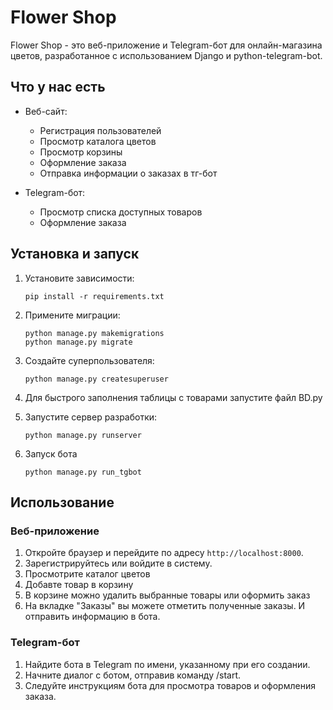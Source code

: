 # Flower Shop

Flower Shop - это веб-приложение и Telegram-бот для онлайн-магазина цветов, разработанное с использованием Django и python-telegram-bot.

## Что у нас есть

- Веб-сайт:
  - Регистрация пользователей
  - Просмотр каталога цветов
  - Просмотр корзины
  - Оформление заказа
  - Отправка информации о заказах в тг-бот

- Telegram-бот:
  - Просмотр списка доступных товаров
  - Оформление заказа

## Установка и запуск

1. Установите зависимости:
   ```
   pip install -r requirements.txt
   ```

2. Примените миграции:
   ```
   python manage.py makemigrations
   python manage.py migrate
   ```

3. Создайте суперпользователя:
   ```
   python manage.py createsuperuser
   ```
4. Для быстрого заполнения таблицы с товарами запустите файл BD.py

5. Запустите сервер разработки:
   ```
   python manage.py runserver
   ```
6. Запуск бота 
    ```
    python manage.py run_tgbot    
    ```

## Использование

### Веб-приложение

1. Откройте браузер и перейдите по адресу `http://localhost:8000`.
2. Зарегистрируйтесь или войдите в систему.
3. Просмотрите каталог цветов 
4. Добавте товар в корзину
5. В корзине можно удалить выбранные товары или оформить заказ
6. На вкладке "Заказы" вы можете отметить полученные заказы. И отправить информацию в бота.

### Telegram-бот

1. Найдите бота в Telegram по имени, указанному при его создании.
2. Начните диалог с ботом, отправив команду /start.
3. Следуйте инструкциям бота для просмотра товаров и оформления заказа.

